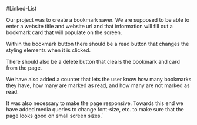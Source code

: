 #Linked-List

Our project was to create a bookmark saver. We are supposed to be able to enter a website title and website url and that information will fill out a bookmark card that will populate on the screen.

Within the bookmark button there should be a read button that changes the styling elements when it is clicked.

There should also be a delete button that clears the bookmark and card from the page.

We have also added a counter that lets the user know how many bookmarks they have, how many are marked as read, and how many are not marked as read.

It was also necessary to make the page responsive. Towards this end we have added media queries to change font-size, etc. to make sure that the page looks good on small screen sizes.`
